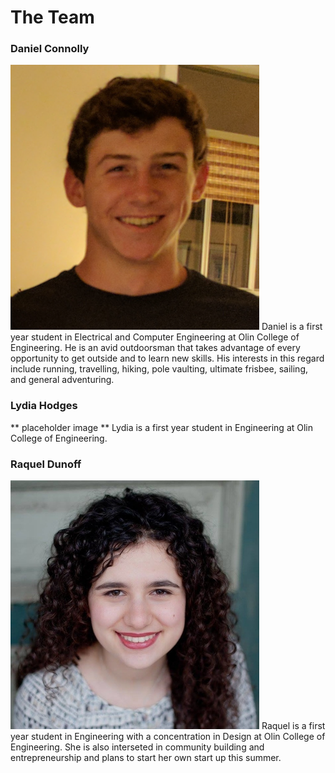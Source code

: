 # The Team

### Daniel Connolly

![alt text](images/Dan_smaller.png)
Daniel is a first year student in Electrical and Computer Engineering at Olin College of Engineering. He is an avid outdoorsman that takes advantage of every opportunity to get outside and to learn new skills. His interests in this regard include running, travelling, hiking, pole vaulting, ultimate frisbee, sailing, and general adventuring.

### Lydia Hodges
** placeholder image **
Lydia is a first year student in Engineering at Olin College of Engineering.

### Raquel Dunoff
![alt text](images/small_profile.jpg)
Raquel is a first year student in Engineering with a concentration in Design at Olin College of Engineering. She is also interseted in community building and entrepreneurship and plans to start her own start up this summer. 
